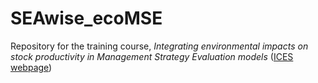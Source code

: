 # SEAwise_ecoMSE

Repository for the training course, *Integrating environmental impacts on stock productivity in Management Strategy Evaluation models* ([ICES webpage](https://www.ices.dk/events/Training/Pages/MSEmodels24.aspx))
